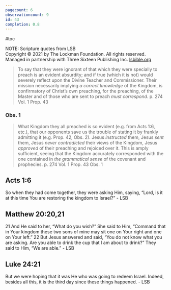 ```yaml
---
pagecount: 6
observationcount: 9
id: 43
completion: 0.8
---
```

#toc

NOTE: Scripture quotes from LSB  
Copyright © 2021 by The Lockman Foundation. All rights reserved.  
Managed in partnership with Three Sixteen Publishing Inc. [lsbible.org](https://www.lsbible.org/)

>To say that they were ignorant of that which they were specially to preach is an evident absurdity; and if true (which it is not) would severely reflect upon the Divine Teacher and Commissioner. Their mission necessarily implying *a correct knowledge* of the Kingdom, is confirmatory of Christ’s own preaching, for the preaching, of the Master and of those who are sent to preach *must correspond*.
>p. 274 Vol. 1 Prop. 43

### Obs. 1

>What Kingdom they all preached is so evident (e.g. from Acts 1:6, etc.), that our opponents save us the trouble of stating it by frankly admitting it (e.g. Prop. 42, Obs. 2). Jesus *instructed* them, Jesus *sent* them, Jesus *never contradicted* their views of the Kingdom, Jesus *approved* of their preaching and rejoiced over it. This is amply sufficient, seeing that the Kingdom accurately corresponded with the one contained in *the grammatical sense* of the covenant and prophecies.
> p. 274 Vol. 1 Prop. 43 Obs. 1

## Acts 1:6
So when they had come together, they were asking Him, saying, “Lord, is it at this time You are restoring the kingdom to Israel?” - LSB

## Matthew 20:20,21
21 And He said to her, “What do you wish?” She said to Him, “Command that in Your kingdom these two sons of mine may sit one on Your right and one on Your left.” 22 But Jesus answered and said, “You do not know what you are asking. Are you able to drink the cup that I am about to drink?” They said to Him, “We are able.” - LSB

## Luke 24:21
But we were hoping that it was He who was going to redeem Israel. Indeed, besides all this, it is the third day since these things happened. - LSB

